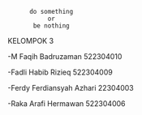          do something
               or
           be nothing

KELOMPOK 3

-M Faqih Badruzaman 522304010

-Fadli Habib Rizieq 522304009

-Ferdy Ferdiansyah Azhari 22304003

-Raka Arafi Hermawan 522304006
